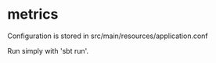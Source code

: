 # metrics

Configuration is stored in src/main/resources/application.conf

Run simply with 'sbt run'.